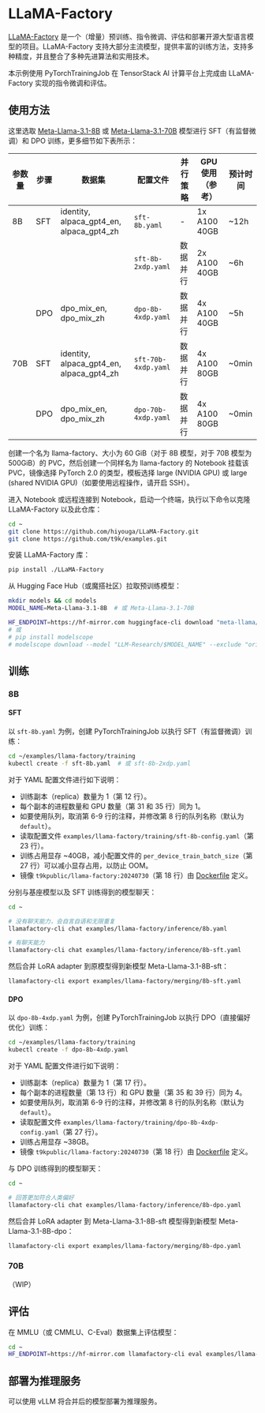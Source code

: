 # LLaMA-Factory

[LLaMA-Factory](https://github.com/hiyouga/LLaMA-Factory) 是一个（增量）预训练、指令微调、评估和部署开源大型语言模型的项目。LLaMA-Factory 支持大部分主流模型，提供丰富的训练方法，支持多种精度，并且整合了多种先进算法和实用技术。

本示例使用 PyTorchTrainingJob 在 TensorStack AI 计算平台上完成由 LLaMA-Factory 实现的指令微调和评估。

## 使用方法

这里选取 [Meta-Llama-3.1-8B](https://huggingface.co/meta-llama/Meta-Llama-3.1-8B) 或 [Meta-Llama-3.1-70B](https://huggingface.co/meta-llama/Meta-Llama-3.1-70B) 模型进行 SFT（有监督微调）和 DPO 训练，更多细节如下表所示：

| 参数量 | 步骤 | 数据集                                   | 配置文件            | 并行策略 | GPU 使用（参考） | 预计时间 |
| ------ | ---- | ---------------------------------------- | ------------------- | -------- | ---------------- | -------- |
| 8B     | SFT  | identity, alpaca_gpt4_en, alpaca_gpt4_zh | `sft-8b.yaml`       | -        | 1x A100 40GB     | ~12h     |
|        |      |                                          | `sft-8b-2xdp.yaml`  | 数据并行 | 2x A100 40GB     | ~6h      |
|        | DPO  | dpo_mix_en, dpo_mix_zh                   | `dpo-8b-4xdp.yaml`  | 数据并行 | 4x A100 40GB     | ~5h      |
| 70B    | SFT  | identity, alpaca_gpt4_en, alpaca_gpt4_zh | `sft-70b-4xdp.yaml` | 数据并行 | 4x A100 80GB     | ~0min    |
|        | DPO  | dpo_mix_en, dpo_mix_zh                   | `dpo-70b-4xdp.yaml` | 数据并行 | 4x A100 80GB     | ~0min    |

创建一个名为 llama-factory、大小为 60 GiB（对于 8B 模型，对于 70B 模型为 500GiB）的 PVC，然后创建一个同样名为 llama-factory 的 Notebook 挂载该 PVC，镜像选择 PyTorch 2.0 的类型，模板选择 large (NVIDIA GPU) 或 large (shared NVIDIA GPU)（如要使用远程操作，请开启 SSH）。

进入 Notebook 或远程连接到 Notebook，启动一个终端，执行以下命令以克隆 LLaMA-Factory 以及此仓库：

```bash
cd ~
git clone https://github.com/hiyouga/LLaMA-Factory.git
git clone https://github.com/t9k/examples.git
```

安装 LLaMA-Factory 库：

```bash
pip install ./LLaMA-Factory
```

从 Hugging Face Hub（或魔搭社区）拉取预训练模型：

```bash
mkdir models && cd models
MODEL_NAME=Meta-Llama-3.1-8B  # 或 Meta-Llama-3.1-70B

HF_ENDPOINT=https://hf-mirror.com huggingface-cli download "meta-llama/$MODEL_NAME" --exclude "original/*" --local-dir "./$MODEL_NAME" --local-dir-use-symlinks False --token <HF_TOKEN>
# 或
# pip install modelscope
# modelscope download --model "LLM-Research/$MODEL_NAME" --exclude "original/*" --local_dir "./$MODEL_NAME"
```

## 训练

### 8B

#### SFT

以 `sft-8b.yaml` 为例，创建 PyTorchTrainingJob 以执行 SFT（有监督微调）训练：

```bash
cd ~/examples/llama-factory/training
kubectl create -f sft-8b.yaml  # 或 sft-8b-2xdp.yaml
```

对于 YAML 配置文件进行如下说明：

* 训练副本（replica）数量为 1（第 12 行）。
* 每个副本的进程数量和 GPU 数量（第 31 和 35 行）同为 1。
* 如要使用队列，取消第 6-9 行的注释，并修改第 8 行的队列名称（默认为 `default`）。
* 读取配置文件 `examples/llama-factory/training/sft-8b-config.yaml`（第 23 行）。
* 训练占用显存 ~40GB，减小配置文件的 `per_device_train_batch_size`（第 27 行）可以减小显存占用，以防止 OOM。
* 镜像 `t9kpublic/llama-factory:20240730`（第 18 行）由 [Dockerfile](./Dockerfile) 定义。

分别与基座模型以及 SFT 训练得到的模型聊天：

```bash
cd ~

# 没有聊天能力，会自言自语和无限重复
llamafactory-cli chat examples/llama-factory/inference/8b.yaml

# 有聊天能力
llamafactory-cli chat examples/llama-factory/inference/8b-sft.yaml
```

然后合并 LoRA adapter 到原模型得到新模型 Meta-Llama-3.1-8B-sft：

```bash
llamafactory-cli export examples/llama-factory/merging/8b-sft.yaml
```

#### DPO

以 `dpo-8b-4xdp.yaml` 为例，创建 PyTorchTrainingJob 以执行 DPO（直接偏好优化）训练：

```bash
cd ~/examples/llama-factory/training
kubectl create -f dpo-8b-4xdp.yaml
```

对于 YAML 配置文件进行如下说明：

* 训练副本（replica）数量为 1（第 17 行）。
* 每个副本的进程数量（第 13 行）和 GPU 数量（第 35 和 39 行）同为 4。
* 如要使用队列，取消第 6-9 行的注释，并修改第 8 行的队列名称（默认为 `default`）。
* 读取配置文件 `examples/llama-factory/training/dpo-8b-4xdp-config.yaml`（第 27 行）。
* 训练占用显存 ~38GB。
* 镜像 `t9kpublic/llama-factory:20240730`（第 18 行）由 [Dockerfile](./Dockerfile) 定义。

与 DPO 训练得到的模型聊天：

```bash
cd ~

# 回答更加符合人类偏好
llamafactory-cli chat examples/llama-factory/inference/8b-dpo.yaml
```

然后合并 LoRA adapter 到 Meta-Llama-3.1-8B-sft 模型得到新模型 Meta-Llama-3.1-8B-dpo：

```bash
llamafactory-cli export examples/llama-factory/merging/8b-dpo.yaml
```

### 70B

（WIP）

<!-- #### SFT

以 `sft-70b-4xdp.yaml` 为例，创建 PyTorchTrainingJob 以执行 SFT（有监督微调）训练：

```bash
cd ~/examples/llama-factory/training
kubectl create -f sft-70b-4xdp.yaml
```

对于 YAML 配置文件进行如下说明：

* 训练副本（replica）数量为 1（第 17 行）。
* 每个副本的进程数量（第 13 行）和 GPU 数量（第 35 和 39 行）同为 4。
* 如要使用队列，取消第 6-9 行的注释，并修改第 8 行的队列名称（默认为 `default`）。
* 读取配置文件 `examples/llama-factory/training/sft-70b-4xdp-config.yaml`（第 23 行）。
* 训练占用显存 ~GB，减小配置文件的 `per_device_train_batch_size`（第 29 行）可以减小显存占用，以防止 OOM。
* 镜像 `t9kpublic/llama-factory:20240730`（第 23 行）由 [Dockerfile](./Dockerfile) 定义。

然后合并 LoRA adapter 到原模型得到新模型 Meta-Llama-3.1-70B-sft：

```bash
llamafactory-cli export examples/llama-factory/merging/70b-sft.yaml
``` -->

## 评估

在 MMLU（或 CMMLU、C-Eval）数据集上评估模型：

```bash
cd ~
HF_ENDPOINT=https://hf-mirror.com llamafactory-cli eval examples/llama-factory/evaluation/8b.yaml  # 或 8b-sft.yaml, 8b-dpo.yaml
```

## 部署为推理服务

可以使用 vLLM 将合并后的模型部署为推理服务。
